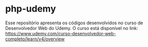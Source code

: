 # php-udemy

Esse repositório apresenta os códigos desenvolvidos no curso de Desenvolvedor Web do Udemy.
O curso está disponível no link:
https://www.udemy.com/curso-desenvolvedor-web-completo/learn/v4/overview

